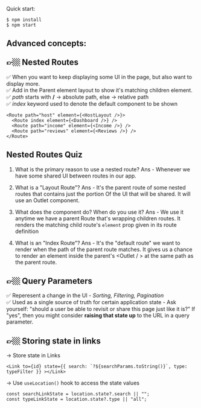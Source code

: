 Quick start:

```
$ npm install
$ npm start
````
Advanced concepts:
<br />
<br />
👉🏼 Nested Routes
--------------
✅ When you want to keep displaying some UI in the page, but also want to display more.
<br />
✅ Add <Outlet/> in the Parent element layout to show it's matching children element.
<br />
✅ *path* starts with **/** -> absolute path, else -> relative path
<br />
✅ *index* keyword used to denote the default component to be shown
<br />
```
<Route path="host" element={<HostLayout />}>
  <Route index element={<Dashboard />} />
  <Route path="income" element={<Income />} />
  <Route path="reviews" element={<Reviews />} />
</Route>
```
Nested Routes Quiz
---------------------
1. What is the primary reason to use a nested route?
Ans - Whenever we have some shared UI between routes in our app.

2. What is a "Layout Route"?
Ans - It's the parent route of some nested routes that contains just
the portion Of the UI that will be shared. It will use an Outlet
component.

3. What does the <Outlet /> component do? When do you use it?
Ans - We use it anytime we have a parent Route that's wrapping
children routes. It renders the matching child route's
`element` prop given in its route definition

4. What is an "Index Route"?
Ans - It's the "default route" we want to render when the path
of the parent route matches. It gives us a chance to render
an element inside the parent's <Outlet / > at the same path
as the parent route.

👉🏼 Query Parameters
-----------------------
✅ Reperesent a change in the UI - *Sorting, Filtering, Pagination*
<br />
✅ Used as a single source of truth for certain application state
    - Ask yourself: "should a user be able to revisit or share this page just like it is?" 
    If "yes", then you might consider **raising that state up** to the URL in a query parameter.

👉🏼 Storing state in links
------------------------------
-> Store state in Links
<br />
```
<Link to={id} state={{ search: `?${searchParams.toString()}`, type: typeFilter }} ></Link>
```
-> Use `useLocation()` hook to access the state values
<br />
```
const searchLinkState = location.state?.search || "";
const typeLinkState = location.state?.type || "all";
```


